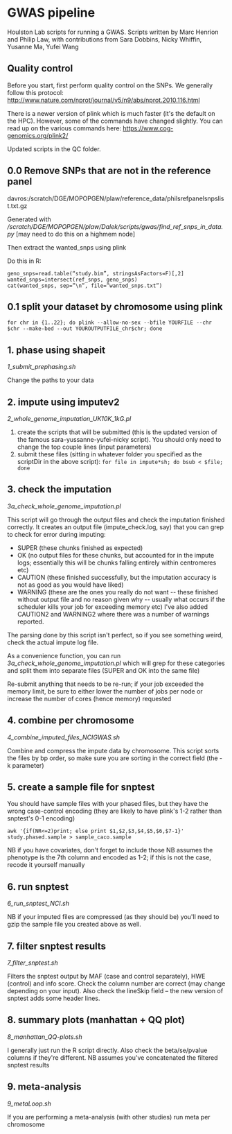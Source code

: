 # GWAS pipeline

Houlston Lab scripts for running a GWAS. Scripts written by Marc Henrion and Philip Law, with contributions from Sara Dobbins, Nicky Whiffin, Yusanne Ma, Yufei Wang

## Quality control
Before you start, first perform quality control on the SNPs. 
We generally follow this protocol:
http://www.nature.com/nprot/journal/v5/n9/abs/nprot.2010.116.html 

There is a newer version of plink which is much faster (it's the default on the HPC). However, some of the commands have changed slightly. 
You can read up on the various commands here: https://www.cog-genomics.org/plink2/ 

Updated scripts in the QC folder.

## 0.0 Remove SNPs that are not in the reference panel
davros:/scratch/DGE/MOPOPGEN/plaw/reference_data/philsrefpanelsnpslist.txt.gz

Generated with */scratch/DGE/MOPOPGEN/plaw/Dalek/scripts/gwas/find_ref_snps_in_data.py* [may need to do this on a highmem node]

Then extract the wanted_snps using plink

Do this in R:
```ref_snps=read.table(gzfile(“philsrefpanelsnpslist.txt.gz”), stringsAsFactors=F)[,1]
geno_snps=read.table(“study.bim”, stringsAsFactors=F)[,2]
wanted_snps=intersect(ref_snps, geno_snps)
cat(wanted_snps, sep=”\n”, file=”wanted_snps.txt”)
```

## 0.1 split your dataset by chromosome using plink
`for chr in {1..22}; do plink --allow-no-sex --bfile YOURFILE --chr $chr --make-bed --out YOUROUTPUTFILE_chr$chr; done`

## 1. phase using shapeit
*1_submit_prephasing.sh*

Change the paths to your data


## 2. impute using imputev2
*2_whole_genome_imputation_UK10K_1kG.pl*

1. create the scripts that will be submitted (this is the updated version of the famous sara-yussanne-yufei-nicky script). You should only need to change the top couple lines (input parameters) 
2. submit these files (sitting in whatever folder you specified as the scriptDir in the above script):
`for file in impute*sh; do bsub < $file; done`

## 3. check the imputation
*3a_check_whole_genome_imputation.pl*

This script will go through the output files and check the imputation finished correctly. It creates an output file (impute_check.log, say) that you can grep to check for error during imputing:
* SUPER (these chunks finished as expected)
* OK (no output files for these chunks, but accounted for in the impute logs; essentially this will be chunks falling entirely within centromeres etc)
* CAUTION (these finished successfully, but the imputation accuracy is not as good as you would have liked)
* WARNING (these are the ones you really do not want -- these finished without output file and no reason given why -- usually what occurs if the scheduler kills your job for exceeding memory etc)
I've also added CAUTION2 and WARNING2 where there was a number of warnings reported.

The parsing done by this script isn't perfect, so if you see something weird, check the actual impute log file.

As a convenience function, you can run
*3a_check_whole_genome_imputation.pl*
which will grep for these categories and split them into separate files (SUPER and OK into the same file)

Re-submit anything that needs to be re-run; if your job exceeded the memory limit, be sure to either lower the number of jobs per node or increase the number of cores (hence memory) requested

## 4. combine per chromosome
*4_combine_imputed_files_NCIGWAS.sh*

Combine and compress the impute data by chromosome. This script sorts the files by bp order, so make sure you are sorting in the correct field (the -k parameter)

## 5. create a sample file for snptest
You should have sample files with your phased files, but they have the wrong case-control encoding (they are likely to have plink's 1-2 rather than snptest's 0-1 encoding)

`awk '{if(NR<=2)print; else print $1,$2,$3,$4,$5,$6,$7-1}' study.phased.sample > sample_caco.sample`

NB if you have covariates, don't forget to include those
NB assumes the phenotype is the 7th column and encoded as 1-2; if this is not the case, recode it yourself manually

## 6. run snptest
*6_run_snptest_NCI.sh*

NB if your imputed files are compressed (as they should be) you'll need to gzip the sample file you created above as well.

## 7. filter snptest results
*7_filter_snptest.sh*

Filters the snptest output by MAF (case and control separately), HWE (control) and info score. Check the column number are correct (may change depending on your input). Also check the lineSkip field – the new version of snptest adds some header lines.

## 8. summary plots (manhattan + QQ plot)
*8_manhattan_QQ-plots.sh*

I generally just run the R script directly. Also check the beta/se/pvalue columns if they're different.
NB assumes you've concatenated the filtered snptest results

## 9. meta-analysis
*9_metaLoop.sh*

If you are performing a meta-analysis (with other studies) run meta per chromosome

